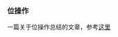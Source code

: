 ### 位操作

一篇关于位操作总结的文章，参考[这里](https://leetcode.com/problems/sum-of-two-integers/discuss/84278/A-summary:-how-to-use-bit-manipulation-to-solve-problems-easily-and-efficiently)
